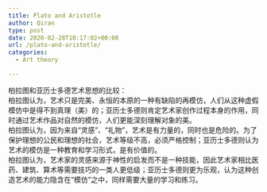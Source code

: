 ```yaml
---
title: Plato and Aristotle
author: Qiran
type: post
date: 2020-02-28T10:17:02+00:00
url: /plato-and-aristotle/
categories:
  - Art theory

---
```

柏拉图和亚历士多德艺术思想的比较：  
柏拉图认为，艺术只是完美、永恒的本原的一种有缺陷的再模仿，人们从这种虚假模仿中是得不到真理（美）的；亚历士多德则肯定艺术家创作过程本身的作用，同时通过艺术作品对自然的模仿，人们更能深刻理解对象的美。  
柏拉图认为，因为来自“灵感”、“礼物”，艺术是有力量的，同时也是危险的。为了保护理想的公民和理想的社会，艺术等级不高，必须严格控制；亚历士多德则认为艺术的模仿是一种教育和学习形式，是有价值的。  
柏拉图认为，艺术家的灵感来源于神性的启发而不是一种技能，因此艺术家相比医药、建筑、算术等需要技巧的一类人更低级；亚历士多德则更为乐观，认为这种创造艺术的能力隐含在“模仿”之中，同样需要大量的学习和练习。